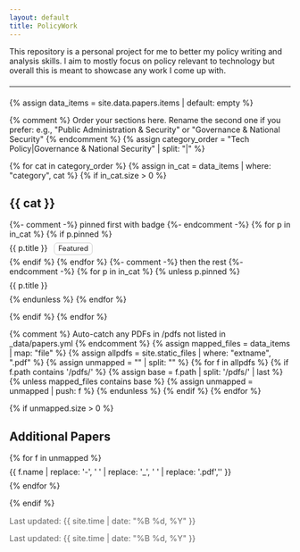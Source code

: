 ```yaml
---
layout: default
title: PolicyWork
---
```


<style>
/* light, theme-friendly polish */
.portfolio-list { list-style: none; padding-left: 0; }
.portfolio-list li { margin: 0.5rem 0; }
.portfolio-list a { text-decoration: none; }
.badge { font-size: 0.8rem; padding: 0.15rem 0.4rem; border: 1px solid #ccc; border-radius: 6px; margin-left: 0.5rem; }
.small { color:#666; font-size:0.9rem; }
hr { margin: 1.25rem 0; }
</style>

<!-- Your hero paragraph -->
This repository is a personal project for me to better my policy writing and analysis skills. I aim to mostly focus on policy relevant to technology but overall this is meant to showcase any work I come up with.

<hr/>

<!-- Build category sections from _data/papers.yml -->
{% assign data_items = site.data.papers.items | default: empty %}

{% comment %}
Order your sections here. Rename the second one if you prefer:
e.g., "Public Administration & Security" or "Governance & National Security"
{% endcomment %}
{% assign category_order = "Tech Policy|Governance & National Security" | split: "|" %}

{% for cat in category_order %}
  {% assign in_cat = data_items | where: "category", cat %}
  {% if in_cat.size > 0 %}
    <h2>{{ cat }}</h2>
    <ul class="portfolio-list">
      {%- comment -%} pinned first with badge {%- endcomment -%}
      {% for p in in_cat %}
        {% if p.pinned %}
          <li>
            <a href="{{ '/pdfs/' | append: p.file | uri_escape | relative_url }}" target="_blank" rel="noopener">{{ p.title }}</a>
            <span class="badge">Featured</span>
          </li>
        {% endif %}
      {% endfor %}
      {%- comment -%} then the rest {%- endcomment -%}
      {% for p in in_cat %}
        {% unless p.pinned %}
          <li><a href="{{ '/pdfs/' | append: p.file | uri_escape | relative_url }}" target="_blank" rel="noopener">{{ p.title }}</a></li>
        {% endunless %}
      {% endfor %}
    </ul>
  {% endif %}
{% endfor %}

{% comment %}
Auto-catch any PDFs in /pdfs not listed in _data/papers.yml
{% endcomment %}
{% assign mapped_files = data_items | map: "file" %}
{% assign allpdfs = site.static_files | where: "extname", ".pdf" %}
{% assign unmapped = "" | split: "" %}
{% for f in allpdfs %}
  {% if f.path contains '/pdfs/' %}
    {% assign base = f.path | split: '/pdfs/' | last %}
    {% unless mapped_files contains base %}
      {% assign unmapped = unmapped | push: f %}
    {% endunless %}
  {% endif %}
{% endfor %}

{% if unmapped.size > 0 %}
<h2>Additional Papers</h2>
<ul class="portfolio-list">
  {% for f in unmapped %}
    <li><a href="{{ f.path | uri_escape | relative_url }}" target="_blank" rel="noopener">
      {{ f.name | replace: '-', ' ' | replace: '_', ' ' | replace: '.pdf','' }}
    </a></li>
  {% endfor %}
</ul>
{% endif %}

<p class="small">Last updated: {{ site.time | date: "%B %d, %Y" }}</p>


<p class="small">Last updated: {{ site.time | date: "%B %d, %Y" }}</p>




